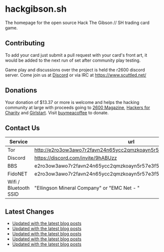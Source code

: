 # hackgibson.sh
The homepage for the open source Hack The Gibson // SH trading card game.


## Contributing

To add your card just submit a pull request with your card's front art, it would be added to the next run of set after community play testing.

Game play and discussions over the project is held the r2600 discord server. Come join us at [Discord](https://discord.com/invite/9hABUzz) or via IRC at https://www.scuttled.net/


## Donations

Your donation of $13.37 or more is welcome and helps the hacking community at large with proceeds going to [2600 Magazine](https://2600.com/), [Hackers for Charity](https://hackersforcharity.org) and [Girlstart](https://girlstart.org).  Visit [buymeacoffee](https://www.buymeacoffee.com/hackgibson.sh) to donate.


## Contact Us

Service | url
-|-
Tor | http://e2ro3ow3awo7r2favn24n65ycc2qmzkoayn5r57e3f56nvjwdcgg32ad.onion
Discord | https://discord.com/invite/9hABUzz
BBS | e2ro3ow3awo7r2favn24n65ycc2qmzkoayn5r57e3f56nvjwdcgg32ad.onion:23
FidoNET | e2ro3ow3awo7r2favn24n65ycc2qmzkoayn5r57e3f56nvjwdcgg32ad.onion:24554
Wifi / Bluetooth SSID | "Ellingson Mineral Company" or "EMC Net - <fidonet address>"

## Latest Changes
<!-- BLOG-POST-LIST:START -->
- [Updated with the latest blog posts](https://github.com/DFW2600/hackgibson.sh/commit/6820202eeda54f4971f6074a1a300d11a60b5160)
- [Updated with the latest blog posts](https://github.com/DFW2600/hackgibson.sh/commit/9894f4840669927b1b52d8a776ed6db8e1b6dbe6)
- [Updated with the latest blog posts](https://github.com/DFW2600/hackgibson.sh/commit/a78b890ea7c63557bb01233b3b8fbf5584079815)
- [Updated with the latest blog posts](https://github.com/DFW2600/hackgibson.sh/commit/b13c1e8e51fd2354b8f584dca8fe97eb6a8475c7)
- [Updated with the latest blog posts](https://github.com/DFW2600/hackgibson.sh/commit/eeb9af001b8e3bcf56a21e2cb18c9a93db2023a3)
<!-- BLOG-POST-LIST:END -->
